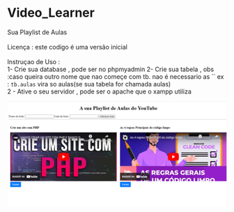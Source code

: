 # Video_Learner
Sua Playlist de Aulas 
<br>
<br>
Licença : este codigo é uma versão inicial 
<br>
<br>
Instruçao de Uso :
<br>
1- Crie sua database , pode ser no phpmyadmin
2- Crie sua tabela , obs :caso queira outro nome que nao começe com tb. nao é necessario as `` ex : `tb.aulas` vira so aulas(se sua tabela for chamada aulas) 
<br>
2 - Ative o seu servidor , pode ser o apache que o xampp utiliza

![Texto Alternativo](https://github.com/ianmarcel/Video_Learner/blob/ac0f3358234a9071c147d8bc4e893db8025cc389/Captura%20de%20tela%202023-11-18%20214957.png)


